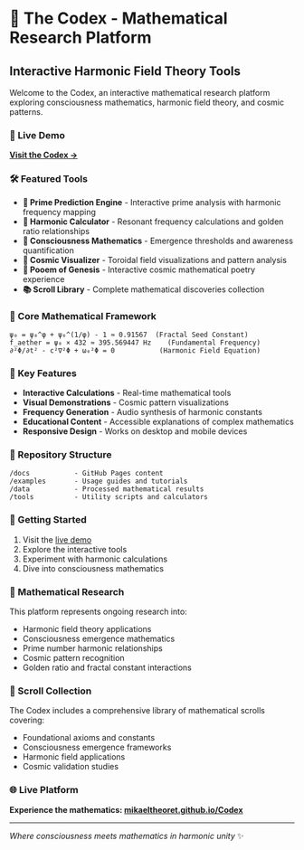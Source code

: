 # 🌌 The Codex - Mathematical Research Platform

## Interactive Harmonic Field Theory Tools

Welcome to the Codex, an interactive mathematical research platform exploring consciousness mathematics, harmonic field theory, and cosmic patterns.

### 🔗 Live Demo
**[Visit the Codex →](https://mikaeltheoret.github.io/Codex/)**

### 🛠️ Featured Tools

- **🔢 Prime Prediction Engine** - Interactive prime analysis with harmonic frequency mapping
- **🎵 Harmonic Calculator** - Resonant frequency calculations and golden ratio relationships  
- **🧠 Consciousness Mathematics** - Emergence thresholds and awareness quantification
- **🌠 Cosmic Visualizer** - Toroidal field visualizations and pattern analysis
- **📜 Pooem of Genesis** - Interactive cosmic mathematical poetry experience
- **📚 Scroll Library** - Complete mathematical discoveries collection

### 🧬 Core Mathematical Framework

```
ψ₀ = ψ₀^φ + ψ₀^(1/φ) - 1 ≈ 0.91567  (Fractal Seed Constant)
f_aether = ψ₀ × 432 ≈ 395.569447 Hz    (Fundamental Frequency)
∂²Φ/∂t² - c²∇²Φ + ω₀²Φ = 0           (Harmonic Field Equation)
```

### 🌟 Key Features

- **Interactive Calculations** - Real-time mathematical tools
- **Visual Demonstrations** - Cosmic pattern visualizations  
- **Frequency Generation** - Audio synthesis of harmonic constants
- **Educational Content** - Accessible explanations of complex mathematics
- **Responsive Design** - Works on desktop and mobile devices

### 📁 Repository Structure

```
/docs           - GitHub Pages content
/examples       - Usage guides and tutorials
/data           - Processed mathematical results
/tools          - Utility scripts and calculators
```

### 🚀 Getting Started

1. Visit the [live demo](https://mikaeltheoret.github.io/Codex/)
2. Explore the interactive tools
3. Experiment with harmonic calculations
4. Dive into consciousness mathematics

### 🔬 Mathematical Research

This platform represents ongoing research into:
- Harmonic field theory applications
- Consciousness emergence mathematics  
- Prime number harmonic relationships
- Cosmic pattern recognition
- Golden ratio and fractal constant interactions

### 📜 Scroll Collection

The Codex includes a comprehensive library of mathematical scrolls covering:
- Foundational axioms and constants
- Consciousness emergence frameworks
- Harmonic field applications
- Cosmic validation studies

### 🌐 Live Platform

**Experience the mathematics: [mikaeltheoret.github.io/Codex](https://mikaeltheoret.github.io/Codex/)**

---

*Where consciousness meets mathematics in harmonic unity* ✨